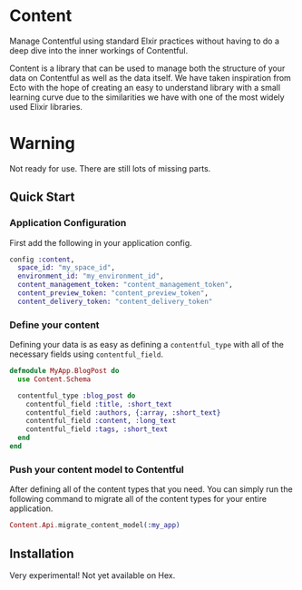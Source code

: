 # Content

Manage Contentful using standard Elxir practices without having to do a deep dive into the inner workings of Contentful.

Content is a library that can be used to manage both the structure of your data on Contentful as well as the data itself. We have taken inspiration from Ecto with the hope of creating an easy to understand library with a small learning curve due to the similarities we have with one of the most widely used Elixir libraries.

# Warning

Not ready for use. There are still lots of missing parts.

## Quick Start

### Application Configuration

First add the following in your application config.

```elixir
config :content,
  space_id: "my_space_id",
  environment_id: "my_environment_id",
  content_management_token: "content_management_token",
  content_preview_token: "content_preview_token",
  content_delivery_token: "content_delivery_token"
```

### Define your content

Defining your data is as easy as defining a `contentful_type` with all of the necessary fields using `contentful_field`.

```elixir
defmodule MyApp.BlogPost do
  use Content.Schema

  contentful_type :blog_post do
    contentful_field :title, :short_text
    contentful_field :authors, {:array, :short_text}
    contentful_field :content, :long_text
    contentful_field :tags, :short_text
  end
end
```

### Push your content model to Contentful

After defining all of the content types that you need. You can simply run the following command to migrate all of the content types for your entire application.

```elixir
Content.Api.migrate_content_model(:my_app)
```


## Installation

Very experimental! Not yet available on Hex.
